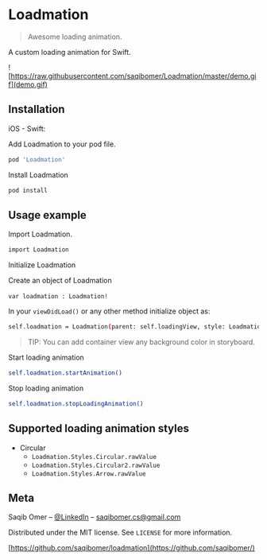 # Loadmation
> Awesome loading animation.



A custom loading animation for Swift.

![https://raw.githubusercontent.com/saqibomer/Loadmation/master/demo.gif](demo.gif)

## Installation

iOS  - Swift:

Add Loadmation to your pod file.
```sh
pod 'Loadmation'
```
Install Loadmation
```sh
pod install
```

## Usage example

Import Loadmation.

```sh
import Loadmation
```

Initialize Loadmation

Create an object of Loadmation

```var loadmation : Loadmation!```

In your ```viewDidLoad()``` or any other method initialize object as: 

```sh
self.loadmation = Loadmation(parent: self.loadingView, style: Loadmation.Styles.Circular.rawValue, frame: self.loadingView.frame)
```

> TIP: You can add container view any background color in storyboard.


Start loading animation

```sh
self.loadmation.startAnimation()
```

Stop loading animation

```sh
self.loadmation.stopLoadingAnimation()
```


## Supported loading animation styles

* Circular
    * ```Loadmation.Styles.Circular.rawValue```
    * ```Loadmation.Styles.Circular2.rawValue```
    * ```Loadmation.Styles.Arrow.rawValue```


## Meta

Saqib Omer – [@LinkedIn](https://www.linkedin.com/in/saqibomer/) – saqibomer.cs@gmail.com

Distributed under the MIT license. See ``LICENSE`` for more information.

[https://github.com/saqibomer/loadmation](https://github.com/saqibomer/)
